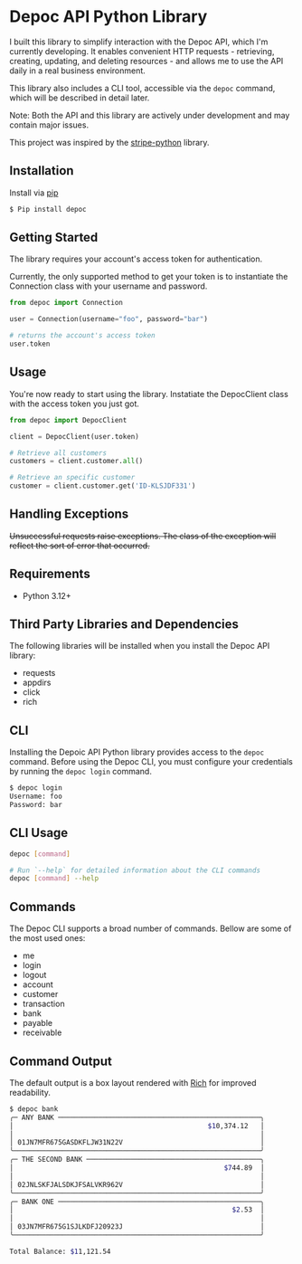 # Depoc API Python Library
 
I built this library to simplify interaction with the Depoc API, which I'm currently developing. It enables convenient HTTP requests - retrieving, creating, updating, and deleting resources - and allows me to use the API daily in a real business environment.

This library also includes a CLI tool, accessible via the `depoc` command, which will be described in detail later.

Note: Both the API and this library are actively under development and may contain major issues.

This project was inspired by the [stripe-python](https://github.com/stripe/stripe-python) library.

## Installation

Install via [pip](http://www.pip-installer.org/)
```sh
$ Pip install depoc
```

## Getting Started

The library requires your account's access token for authentication.

Currently, the only supported method to get your token is to instantiate the Connection class with your username and password.

```python
from depoc import Connection

user = Connection(username="foo", password="bar")

# returns the account's access token
user.token
```

## Usage

You're now ready to start using the library. Instatiate the DepocClient class with the access token you just got.

```python
from depoc import DepocClient

client = DepocClient(user.token)

# Retrieve all customers
customers = client.customer.all()

# Retrieve an specific customer
customer = client.customer.get('ID-KLSJDF331')
```

## Handling Exceptions

~~Unsuccessful requests raise exceptions. The class of the exception will reflect the sort of error that occurred.~~

## Requirements

- Python 3.12+

## Third Party Libraries and Dependencies

The following libraries will be installed when you install the Depoc API library:
- requests
- appdirs
- click
- rich

## CLI

Installing the Depoic API Python library provides access to the `depoc` command. Before using the Depoc CLI, you must configure your credentials by running the `depoc login` command.

```sh
$ depoc login
Username: foo
Password: bar
```

## CLI Usage

```sh
depoc [command]

# Run `--help` for detailed information about the CLI commands
depoc [command] --help
```

## Commands

The Depoc CLI supports a broad number of commands. Bellow are some of the most used ones:
- me
- login
- logout
- account
- customer
- transaction
- bank
- payable
- receivable

## Command Output

The default output is a box layout rendered with [Rich](https://rich.readthedocs.io) for improved readability.

```sh
$ depoc bank 
╭─ ANY BANK ──────────────────────────────────────────────────╮
│                                                $10,374.12   │
│                                                             │
│ 01JN7MFR675GASDKFLJW31N22V                                  │
╰─────────────────────────────────────────────────────────────╯   
╭─ THE SECOND BANK ───────────────────────────────────────────╮
│                                                    $744.89  │
│                                                             │
│ 02JNLSKFJALSDKJFSALVKR962V                                  │
╰─────────────────────────────────────────────────────────────╯   
╭─ BANK ONE ──────────────────────────────────────────────────╮
│                                                      $2.53  │
│                                                             │
│ 03JN7MFR675G1SJLKDFJ20923J                                  │
╰─────────────────────────────────────────────────────────────╯

Total Balance: $11,121.54                 

```

